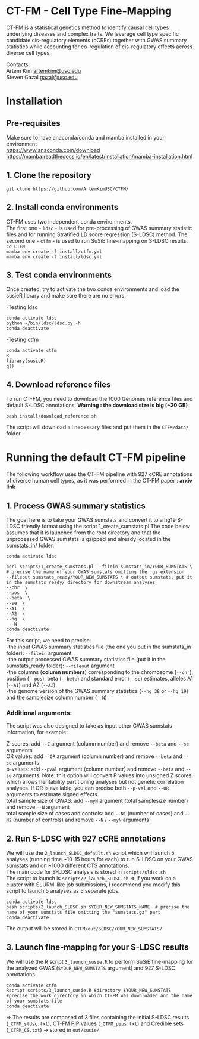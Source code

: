 # CT-FM - Cell Type Fine-Mapping
CT-FM is a statistical genetics method to identify causal cell types underlying diseases and complex traits. We leverage cell type specific candidate cis-regulatory elements (cCREs) together with GWAS summary statistics while accounting for co-regulation of cis-regulatory effects across diverse cell types.

Contacts:<br /> 
Artem Kim artemkim@usc.edu<br />
Steven Gazal gazal@usc.edu<br />

# Installation

## Pre-requisites

Make sure to have anaconda/conda and mamba installed in your environment <br />
https://www.anaconda.com/download <br />
https://mamba.readthedocs.io/en/latest/installation/mamba-installation.html

## 1. Clone the repository
`git clone https://github.com/ArtemKimUSC/CTFM/`


## 2. Install conda environments
CT-FM uses two independent conda environments. <br /> The first one - `ldsc` - is used for pre-processing of GWAS summary statistic files and for running Stratified LD score regression (S-LDSC) method. The second one - `ctfm` - is used to run SuSiE fine-mapping on S-LDSC results.<br />
`cd CTFM`<br />
`mamba env create -f install/ctfm.yml`<br />
`mamba env create -f install/ldsc.yml` <br />

## 3. Test conda environments 
Once created, try to activate the two conda environments and load the susieR library and make sure there are no errors.

-Testing ldsc <br />

`conda activate ldsc` <br />
`python ~/bin/ldsc/ldsc.py -h` <br />
`conda deactivate` <br />

-Testing ctfm <br />

`conda activate ctfm`<br />
`R`<br />
`library(susieR)`<br />
`q()`<br />

## 4. Download reference files
To run CT-FM, you need to download the 1000 Genomes reference files and default S-LDSC annotations. 
**Warning : the download size is big (~20 GB)**

`bash install/download_reference.sh`

The script will download all necessary files and put them in the `CTFM/data/` folder


# Running the default CT-FM pipeline

The following workflow uses the CT-FM pipeline with 927 cCRE annotations of diverse human cell types, as it was performed in the CT-FM paper : **arxiv link**

## 1. Process GWAS summary statistics
The goal here is to take your GWAS sumstats and convert it to a hg19 S-LDSC friendly format using the script 1_create_sumstats.pl
The code below assumes that it is launched from the root directory and that the unprocessed GWAS sumstats is gzipped and already located in the sumstats_in/ folder.

`conda activate ldsc` <br />

`perl scripts/1_create_sumstats.pl --filein sumstats_in/YOUR_SUMSTATS \   # precise the name of your GWAS sumstats omitting the .gz extension` <br />
 `--fileout sumstats_ready/YOUR_NEW_SUMSTATS \ # output sumstats, put it in the sumstats_ready/ directory for downstream analyses`<br />
 `--chr  \`<br />
 `--pos  \`<br />
 `--beta  \`<br />
 `--se  \`<br />
 `--A1  \`<br />
 `--A2  \`<br />
 `--hg  \`<br />
 ` --N`<br />
`conda deactivate`

For this script, we need to precise:<br />
-the input GWAS summary statistics file (the one you put in the sumstats_in folder): `--filein` argument <br />
-the output processed GWAS summary statistics file (put it in the sumstats_ready folder): `--fileout` argument<br />
-the columns (**column numbers**) corresponding to the chromosome (`--chr`), position (`--pos`), beta (`--beta`) and standard error (`--se`) estimates, alleles A1 (`--A1`) and A2 (`--A2`)<br />
-the genome version of the GWAS summary statistics (`--hg 38` or `--hg 19`) and the samplesize column number (`--N`)<br />


### Additional arguments: <br />

The script was also designed to take as input other GWAS sumstats information, for example: <br /> 

Z-scores: add `--Z` argument (column number) and remove `--beta` and `--se` arguments <br />
OR values: add `--OR` argument (column number) and remove `--beta` and `--se` arguments <br />
p-values: add `--pval` argument (column number) and remove `--beta` and `--se` arguments. Note: this option will convert P values into unsigned Z scores, which allows heritability partitioning analyses but not genetic correlation analyses. If OR is available, you can precise both `--p-val` and `--OR` arguments to estimate signed effects. <br />
total sample size of GWAS: add `--myN` argument (total samplesize number) and remove `--N` argument <br />
total sample size of cases and controls: add `--N1` (number of cases) and `--N2` (number of controls) and remove `--N` / `--myN` arguments <br />

## 2. Run S-LDSC with 927 cCRE annotations

We will use the `2_launch_SLDSC_default.sh` script which will launch 5 analyses (running time ~10-15 hours for each) to run S-LDSC on your GWAS sumstats and on ~1000 different CTS annotations. <br />
The main code for S-LDSC analysis is stored in `scripts/sldsc.sh`<br />
The script to launch is `scripts/2_launch_SLDSC.sh` => If you work on a cluster with SLURM-like job submissions, I recommend you modify this script to launch 5 analyses as 5 separate jobs.<br />


`conda activate ldsc`<br />
`bash scripts/2_launch_SLDSC.sh $YOUR_NEW_SUMSTATS_NAME  # precise the name of your sumstats file omitting the "sumstats.gz" part`<br />
`conda deactivate`<br />

The output will be stored in `CTFM/out/SLDSC/YOUR_NEW_SUMSTATS/`<br />


## 3. Launch fine-mapping for your S-LDSC results 
We will use the R script `3_launch_susie.R` to perform SuSiE fine-mapping for the analyzed GWAS (`$YOUR_NEW_SUMSTATS` argument) and 927 S-LDSC annotations.<br />


`conda activate ctfm`<br />
`Rscript scripts/3_launch_susie.R $directory $YOUR_NEW_SUMSTATS #precise the work directory in which CT-FM was downloaded and the name of your sumstats file`<br />
`conda deactivate`<br />


=> The results are composed of 3 files containing the initial S-LDSC results (`_CTFM_sldsc.txt`), CT-FM PIP values (`_CTFM_pips.txt`) and Credible sets (`_CTFM_CS.txt`) -> stored in `out/susie/`







